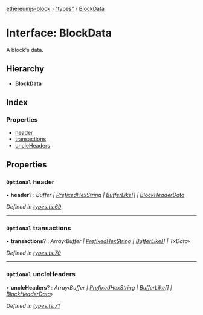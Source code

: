 [ethereumjs-block](../README.md) › ["types"](../modules/_types_.md) › [BlockData](_types_.blockdata.md)

# Interface: BlockData

A block's data.

## Hierarchy

- **BlockData**

## Index

### Properties

- [header](_types_.blockdata.md#optional-header)
- [transactions](_types_.blockdata.md#optional-transactions)
- [uncleHeaders](_types_.blockdata.md#optional-uncleheaders)

## Properties

### `Optional` header

• **header**? : _Buffer | [PrefixedHexString](../modules/_types_.md#prefixedhexstring) | [BufferLike](../modules/_types_.md#bufferlike)[] | [BlockHeaderData](_index_.blockheaderdata.md)_

_Defined in [types.ts:69](https://github.com/ethereumjs/ethereumjs-vm/blob/master/packages/block/src/types.ts#L69)_

---

### `Optional` transactions

• **transactions**? : _Array‹Buffer | [PrefixedHexString](../modules/_types_.md#prefixedhexstring) | [BufferLike](../modules/_types_.md#bufferlike)[] | TxData›_

_Defined in [types.ts:70](https://github.com/ethereumjs/ethereumjs-vm/blob/master/packages/block/src/types.ts#L70)_

---

### `Optional` uncleHeaders

• **uncleHeaders**? : _Array‹Buffer | [PrefixedHexString](../modules/_types_.md#prefixedhexstring) | [BufferLike](../modules/_types_.md#bufferlike)[] | [BlockHeaderData](_index_.blockheaderdata.md)›_

_Defined in [types.ts:71](https://github.com/ethereumjs/ethereumjs-vm/blob/master/packages/block/src/types.ts#L71)_
